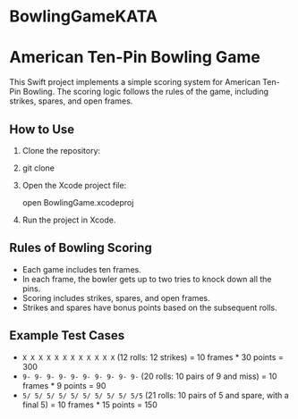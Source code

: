# BowlingGameKATA

# American Ten-Pin Bowling Game

This Swift project implements a simple scoring system for American Ten-Pin Bowling. The scoring logic follows the rules of the game, including strikes, spares, and open frames.

## How to Use

1. Clone the repository:
2. 
    git clone <repository-url>

3. Open the Xcode project file:
   
    open BowlingGame.xcodeproj

4. Run the project in Xcode.

## Rules of Bowling Scoring

- Each game includes ten frames.
- In each frame, the bowler gets up to two tries to knock down all the pins.
- Scoring includes strikes, spares, and open frames.
- Strikes and spares have bonus points based on the subsequent rolls.

## Example Test Cases

- `X X X X X X X X X X X X` (12 rolls: 12 strikes) = 10 frames * 30 points = 300
- `9- 9- 9- 9- 9- 9- 9- 9- 9- 9-` (20 rolls: 10 pairs of 9 and miss) = 10 frames * 9 points = 90
- `5/ 5/ 5/ 5/ 5/ 5/ 5/ 5/ 5/ 5/5` (21 rolls: 10 pairs of 5 and spare, with a final 5) = 10 frames * 15 points = 150
